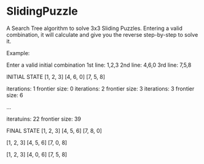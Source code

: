 # SlidingPuzzle

A Search Tree algorithm to solve 3x3 Sliding Puzzles. Entering a valid combination, it will calculate and give you the reverse step-by-step to solve it.

Example:

Enter a valid initial combination
1st line: 1,2,3
2nd line: 4,6,0
3rd line: 7,5,8


INITIAL STATE
[1, 2, 3]
[4, 6, 0]
[7, 5, 8]


iterations: 1
frontier size: 0
iterations: 2
frontier size: 3
iterations: 3
frontier size: 6

...

iteratuins: 22
frontier size: 39

FINAL STATE
[1, 2, 3]
[4, 5, 6]
[7, 8, 0]


[1, 2, 3]
[4, 5, 6]
[7, 0, 8]


[1, 2, 3]
[4, 0, 6]
[7, 5, 8]

